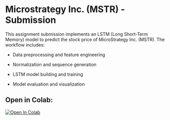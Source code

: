 # Microstrategy Inc. (MSTR) - Submission

This assignment submission implements an LSTM (Long Short-Term Memory) model to predict the stock price of MicroStrategy Inc. (MSTR). The workflow includes:

* Data preprocessing and feature engineering

* Normalization and sequence generation

* LSTM model building and training

* Model evaluation and visualization


## Open in Colab:

<a target="_blank" href="https://colab.research.google.com/github/JAdamHub/M3-SUBMISSION-MSTR/blob/main/M3-Assignment_1_MSTR_Stock.ipynb">
  <img src="https://colab.research.google.com/assets/colab-badge.svg" alt="Open In Colab"/>
</a>
